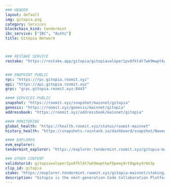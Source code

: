 ```yaml
---
### HEADER
layout: default
img: gitopia.png
category: Services
blockchain_kind: tendermint
ibc_service: ["IBC", "Authz"]
title: Gitopia Network



### RESTAKE SERVICE
restake: "https://restake.app/gitopia/gitopiavaloper1pv8fkl4t7wk9mwptkwf8pemy9rt8qpkydr6k3p"


### ENDPOINT PUBLIC
rpc: "https://rpc.gitopia.roomit.xyz"
api: "https://api.gitopia.roomit.xyz"
grpc: "grpc.gitopia.roomit.xyz:8443"

#### SERVICES PUBLIC
snapshot: "https://roomit.xyz/snapshot/mainnet/gitopia"
genesis: "https://roomit.xyz/genesis/mainnet/gitopia"
addressbook: "https://roomit.xyz/addressbook/mainnet/gitopia"

#### MONITORING
global_health: "https://health.roomit.xyz/status/roomit-mainnet"
history_health: "https://snapshots.raintank.io/dashboard/snapshot/NoeemgmKtfzaK5nn2CjPvIeUysQk5oU7"

#### EXPLORER
evm_explorer:
tendermint_explorer: "https://explorer.tendermint.roomit.xyz/gitopia-mainnet/staking/gitopiavaloper1pv8fkl4t7wk9mwptkwf8pemy9rt8qpkydr6k3p"

### OTHER CONTENT
validatorid: gitopiavaloper1pv8fkl4t7wk9mwptkwf8pemy9rt8qpkydr6k3p
clip_id: gitopia
stake: "https://explorer.tendermint.roomit.xyz/gitopia-mainnet/staking/gitopiavaloper1pv8fkl4t7wk9mwptkwf8pemy9rt8qpkydr6k3p"
description: "Gitopia is the next-generation Code Collaboration Platform fuelled by a decentralized network and interactive token economy. It is designed to optimize the open-source software development process through collaboration, transparency, and incentivization."
---
```



